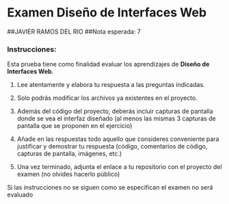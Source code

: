 # Examen Diseño de Interfaces Web
##JAVIER RAMOS DEL RIO
##Nota esperada: 7

### Instrucciones:

Esta prueba tiene como finalidad evaluar los aprendizajes de __Diseño de Interfaces Web__.

1. Lee atentamente y elabora tu respuesta a las preguntas indicadas.

2. Solo podrás modificar los archivos ya existentes en el proyecto.

3. Además del código del proyecto, deberás incluir capturas de pantalla donde se vea el interfaz diseñado (al menos las mismas 3 capturas de pantalla que se proponen en el ejercicio) 

4. Añade en las respuestas todo aquello que consideres conveniente para justificar y demostrar tu respuesta (código, comentarios de código, capturas de pantalla, imágenes, etc.) 

5. Una vez terminado, adjunta el enlace a tu repositorio con el proyecto del examen (no olvides hacerlo público)


Si las instrucciones no se siguen como se especifican el examen no será evaluado 
